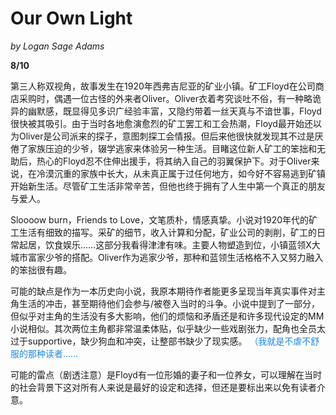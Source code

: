 # Our Own Light

_by Logan Sage Adams_

**8/10**

第三人称双视角，故事发生在1920年西弗吉尼亚的矿业小镇。矿工Floyd在公司商店采购时，偶遇一位古怪的外来者Oliver。Oliver衣着考究谈吐不俗，有一种略诡异的幽默感，既显得见多识广经验丰富，又隐约带着一丝天真与不谙世事，Floyd很快被其吸引。由于当时各地愈演愈烈的矿工罢工和工会热潮，Floyd最开始还以为Oliver是公司派来的探子，意图刺探工会情报。但后来他很快就发现其不过是厌倦了家族压迫的少爷，辍学逃家来体验另一种生活。目睹这位新人矿工的笨拙和无助后，热心的Floyd忍不住伸出援手，将其纳入自己的羽翼保护下。对于Oliver来说，在冷漠沉重的家族中长大，从未真正属于过任何地方，如今好不容易逃到矿镇开始新生活。尽管矿工生活非常辛苦，但他也终于拥有了人生中第一个真正的朋友与爱人。

Sloooow burn，Friends to Love，文笔质朴，情感真挚。小说对1920年代的矿工生活有细致的描写。采矿的细节，收入计算和分配，矿业公司的剥削，矿工的日常起居，饮食娱乐……这部分我看得津津有味。主要人物塑造到位，小镇蓝领X大城市富家少爷的搭配。Oliver作为逃家少爷，那种和蓝领生活格格不入又努力融入的笨拙很有趣。

可能的缺点是作为一本历史向小说，我原本期待作者能更多呈现当年真实事件对主角生活的冲击，甚至期待他们会参与/被卷入当时的斗争。小说中提到了一部分，但似乎对主角的生活没有多大影响，他们的烦恼和矛盾还是和许多现代设定的MM小说相似。其次两位主角都非常温柔体贴，似乎缺少一些戏剧张力，配角也全员太过于supportive，缺少狗血和冲突，让整部书缺少了现实感。
<span style="color:#1e88e5">（我就是不虐不舒服的那种读者……</span>

可能的雷点（剧透注意）是Floyd有一位形婚的妻子和一位养女，可以理解在当时的社会背景下这对所有人来说是最好的设定和选择，但还是要标出来以免有读者介意。

<div style="height: 8rem;"></div>